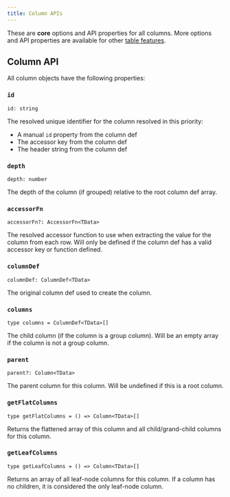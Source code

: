 ```yaml
---
title: Column APIs
---
```


These are **core** options and API properties for all columns. More options and API properties are available for other [table features](../../../guide/features.md).

## Column API

All column objects have the following properties:

### `id`

```tsx
id: string
```

The resolved unique identifier for the column resolved in this priority:

- A manual `id` property from the column def
- The accessor key from the column def
- The header string from the column def

### `depth`

```tsx
depth: number
```

The depth of the column (if grouped) relative to the root column def array.

### `accessorFn`

```tsx
accessorFn?: AccessorFn<TData>
```

The resolved accessor function to use when extracting the value for the column from each row. Will only be defined if the column def has a valid accessor key or function defined.

### `columnDef`

```tsx
columnDef: ColumnDef<TData>
```

The original column def used to create the column.

### `columns`

```tsx
type columns = ColumnDef<TData>[]
```

The child column (if the column is a group column). Will be an empty array if the column is not a group column.

### `parent`

```tsx
parent?: Column<TData>
```

The parent column for this column. Will be undefined if this is a root column.

### `getFlatColumns`

```tsx
type getFlatColumns = () => Column<TData>[]
```

Returns the flattened array of this column and all child/grand-child columns for this column.

### `getLeafColumns`

```tsx
type getLeafColumns = () => Column<TData>[]
```

Returns an array of all leaf-node columns for this column. If a column has no children, it is considered the only leaf-node column.
